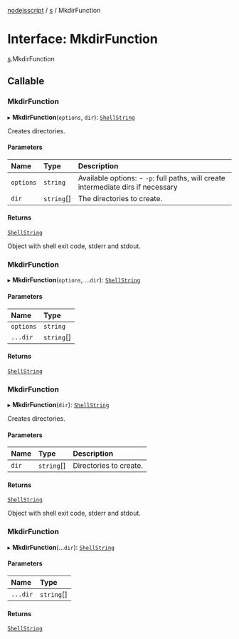 [nodejsscript](../README.md) / [s](../modules/s.md) / MkdirFunction

# Interface: MkdirFunction

[s](../modules/s.md).MkdirFunction

## Callable

### MkdirFunction

▸ **MkdirFunction**(`options`, `dir`): [`ShellString`](../modules/s.md#shellstring)

Creates directories.

#### Parameters

| Name | Type | Description |
| :------ | :------ | :------ |
| `options` | `string` | Available options:        - `-p`: full paths, will create intermediate dirs if necessary |
| `dir` | `string`[] | The directories to create. |

#### Returns

[`ShellString`](../modules/s.md#shellstring)

Object with shell exit code, stderr and stdout.

### MkdirFunction

▸ **MkdirFunction**(`options`, ...`dir`): [`ShellString`](../modules/s.md#shellstring)

#### Parameters

| Name | Type |
| :------ | :------ |
| `options` | `string` |
| `...dir` | `string`[] |

#### Returns

[`ShellString`](../modules/s.md#shellstring)

### MkdirFunction

▸ **MkdirFunction**(`dir`): [`ShellString`](../modules/s.md#shellstring)

Creates directories.

#### Parameters

| Name | Type | Description |
| :------ | :------ | :------ |
| `dir` | `string`[] | Directories to create. |

#### Returns

[`ShellString`](../modules/s.md#shellstring)

Object with shell exit code, stderr and stdout.

### MkdirFunction

▸ **MkdirFunction**(...`dir`): [`ShellString`](../modules/s.md#shellstring)

#### Parameters

| Name | Type |
| :------ | :------ |
| `...dir` | `string`[] |

#### Returns

[`ShellString`](../modules/s.md#shellstring)
